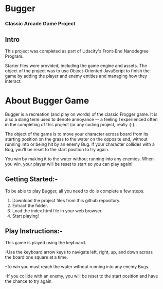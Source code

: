 # Bugger
### Classic Arcade Game Project

## Intro
This project was completed as part of Udacity's Front-End Nanodegree Program.

Starter files were provided, including the game engine and assets. The object of the project was to use Object-Oriented JavaScript to finish the game by adding the player and enemy entities and managing how they interact.



# About Bugger Game
Bugger is a recreation (and play on words) of the classic Frogger game. It is also a slang term used to denote annoyance -- a feeling I experienced often in the completing of this project (or any coding project, really :) )..

The object of the game is to move your character across board from its starting position on the grass to the water on the opposite end, without running into or being hit by an enemy Bug. If your character collides with a Bug, you'll be reset to the start position to try again.

You win by making it to the water without running into any enemies. When you win, your player will be reset to start so you can play again!

## Getting Started:-
To be able to play Bugger, all you need to do is complete a few steps.

1. Download the project files from this github repository.
2. Extract the folder.
3. Load the index.html file in your web browser.
4. Start playing!

## Play Instructions:-
This game is played using the keyboard.

-Use the keyboard arrow keys to navigate left, right, up, and down across the board one square at a time.

-To win you must reach the water without running into any enemy Bugs.

-If you collide with an enemy, you will be reset to the start position and have the chance to try again.
